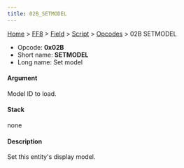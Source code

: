 ```yaml
---
title: 02B_SETMODEL
---
```


[Home](../../../../index.md) > [FF8](../../../../FF8.md) > [Field](../../../Field.md) > [Script](../../Script.md) > [Opcodes](../Opcodes.md) > 02B SETMODEL

-   Opcode: **0x02B**
-   Short name: **SETMODEL**
-   Long name: Set model

#### Argument

Model ID to load.

#### Stack

none

#### Description

Set this entity's display model.
